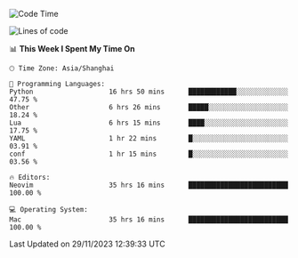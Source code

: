 <!--START_SECTION:waka-->
![Code Time](http://img.shields.io/badge/Code%20Time-1%2C738%20hrs%2035%20mins-blue)

![Lines of code](https://img.shields.io/badge/From%20Hello%20World%20I%27ve%20Written-294.5%20thousand%20lines%20of%20code-blue)

📊 **This Week I Spent My Time On** 

```text
🕑︎ Time Zone: Asia/Shanghai

💬 Programming Languages: 
Python                   16 hrs 50 mins      ████████████░░░░░░░░░░░░░   47.75 % 
Other                    6 hrs 26 mins       █████░░░░░░░░░░░░░░░░░░░░   18.24 % 
Lua                      6 hrs 15 mins       ████░░░░░░░░░░░░░░░░░░░░░   17.75 % 
YAML                     1 hr 22 mins        █░░░░░░░░░░░░░░░░░░░░░░░░   03.91 % 
conf                     1 hr 15 mins        █░░░░░░░░░░░░░░░░░░░░░░░░   03.56 % 

🔥 Editors: 
Neovim                   35 hrs 16 mins      █████████████████████████   100.00 % 

💻 Operating System: 
Mac                      35 hrs 16 mins      █████████████████████████   100.00 % 
```


 Last Updated on 29/11/2023 12:39:33 UTC
<!--END_SECTION:waka-->
